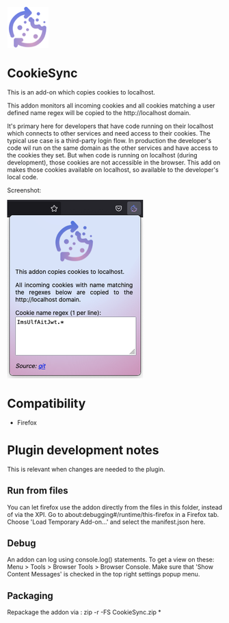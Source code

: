 ![](firefox/icon96.png)
# CookieSync

This is an add-on which copies cookies to localhost.

This addon monitors all incoming cookies and all cookies matching a user defined name regex will be copied to the http://localhost domain.

It's primary here for developers that have code running on their localhost which connects to other services and need access to their cookies. The typical use case is a third-party login flow. In production the developer's code wil run on the same domain as the other services and have access to the cookies they set.
But when code is running on localhost (during development), those cookies are not accessible in the browser. This add on makes those cookies available on localhost, so available to the developer's local code.

Screenshot:

![](screenshot.png)

# Compatibility
- Firefox

# Plugin development notes

This is relevant when changes are needed to the plugin.

## Run from files
You can let firefox use the addon directly from the files in this folder, instead of via the XPI. 
Go to about:debugging#/runtime/this-firefox in a Firefox tab. Choose 'Load Temporary Add-on...' and select the manifest.json here.

## Debug 
An addon can log using console.log() statements. 
To get a view on these: Menu > Tools > Browser Tools > Browser Console.  Make sure that 'Show Content Messages' is checked in the top right settings popup menu.

## Packaging
Repackage the addon via :
zip -r -FS CookieSync.zip *

